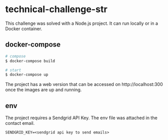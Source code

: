# technical-challenge-str
This challenge was solved with a Node.js project. It can run locally or in a Docker container.
## docker-compose

```bash
# compose
$ docker-compose build

# start
$ docker-compose up

```

The project has a web version that can be accessed on http://localhost:300 once the images are up and running.

## env
The project requires a Sendgrid API Key. The env file was attached in the contact email.
```
SENDGRID_KEY=<sendgrid api key to send emails>
```
